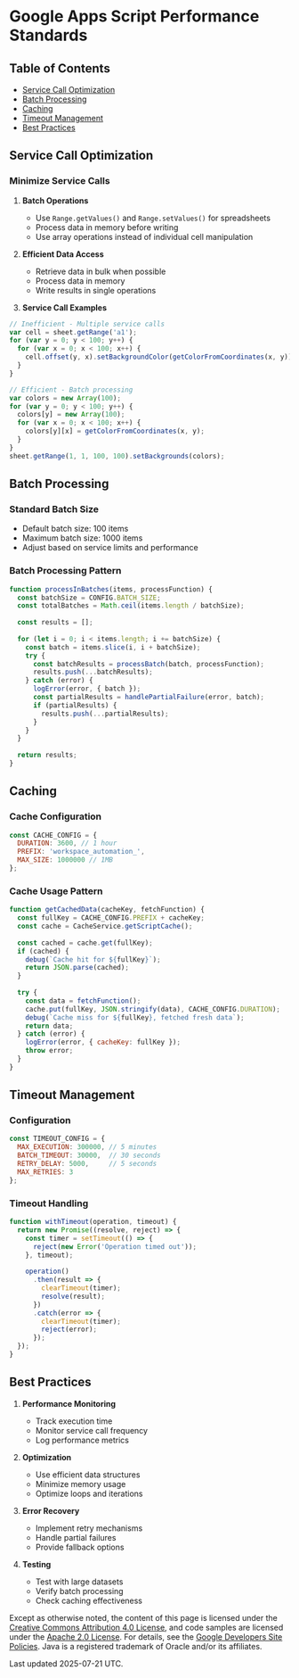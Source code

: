 # Google Apps Script Performance Standards

## Table of Contents

- [Service Call Optimization](#service-call-optimization)
- [Batch Processing](#batch-processing)
- [Caching](#caching)
- [Timeout Management](#timeout-management)
- [Best Practices](#best-practices)

## Service Call Optimization

### Minimize Service Calls

1. **Batch Operations**
   - Use `Range.getValues()` and `Range.setValues()` for spreadsheets
   - Process data in memory before writing
   - Use array operations instead of individual cell manipulation

2. **Efficient Data Access**
   - Retrieve data in bulk when possible
   - Process data in memory
   - Write results in single operations

3. **Service Call Examples**

```javascript
// Inefficient - Multiple service calls
var cell = sheet.getRange('a1');
for (var y = 0; y < 100; y++) {
  for (var x = 0; x < 100; x++) {
    cell.offset(y, x).setBackgroundColor(getColorFromCoordinates(x, y));
  }
}

// Efficient - Batch processing
var colors = new Array(100);
for (var y = 0; y < 100; y++) {
  colors[y] = new Array(100);
  for (var x = 0; x < 100; x++) {
    colors[y][x] = getColorFromCoordinates(x, y);
  }
}
sheet.getRange(1, 1, 100, 100).setBackgrounds(colors);
```

## Batch Processing

### Standard Batch Size

- Default batch size: 100 items
- Maximum batch size: 1000 items
- Adjust based on service limits and performance

### Batch Processing Pattern

```javascript
function processInBatches(items, processFunction) {
  const batchSize = CONFIG.BATCH_SIZE;
  const totalBatches = Math.ceil(items.length / batchSize);
  
  const results = [];
  
  for (let i = 0; i < items.length; i += batchSize) {
    const batch = items.slice(i, i + batchSize);
    try {
      const batchResults = processBatch(batch, processFunction);
      results.push(...batchResults);
    } catch (error) {
      logError(error, { batch });
      const partialResults = handlePartialFailure(error, batch);
      if (partialResults) {
        results.push(...partialResults);
      }
    }
  }
  
  return results;
}
```

## Caching

### Cache Configuration

```javascript
const CACHE_CONFIG = {
  DURATION: 3600, // 1 hour
  PREFIX: 'workspace_automation_',
  MAX_SIZE: 1000000 // 1MB
};
```

### Cache Usage Pattern

```javascript
function getCachedData(cacheKey, fetchFunction) {
  const fullKey = CACHE_CONFIG.PREFIX + cacheKey;
  const cache = CacheService.getScriptCache();
  
  const cached = cache.get(fullKey);
  if (cached) {
    debug(`Cache hit for ${fullKey}`);
    return JSON.parse(cached);
  }
  
  try {
    const data = fetchFunction();
    cache.put(fullKey, JSON.stringify(data), CACHE_CONFIG.DURATION);
    debug(`Cache miss for ${fullKey}, fetched fresh data`);
    return data;
  } catch (error) {
    logError(error, { cacheKey: fullKey });
    throw error;
  }
}
```

## Timeout Management

### Configuration

```javascript
const TIMEOUT_CONFIG = {
  MAX_EXECUTION: 300000, // 5 minutes
  BATCH_TIMEOUT: 30000,  // 30 seconds
  RETRY_DELAY: 5000,     // 5 seconds
  MAX_RETRIES: 3
};
```

### Timeout Handling

```javascript
function withTimeout(operation, timeout) {
  return new Promise((resolve, reject) => {
    const timer = setTimeout(() => {
      reject(new Error('Operation timed out'));
    }, timeout);
    
    operation()
      .then(result => {
        clearTimeout(timer);
        resolve(result);
      })
      .catch(error => {
        clearTimeout(timer);
        reject(error);
      });
  });
}
```

## Best Practices

1. **Performance Monitoring**
   - Track execution time
   - Monitor service call frequency
   - Log performance metrics

2. **Optimization**
   - Use efficient data structures
   - Minimize memory usage
   - Optimize loops and iterations

3. **Error Recovery**
   - Implement retry mechanisms
   - Handle partial failures
   - Provide fallback options

4. **Testing**
   - Test with large datasets
   - Verify batch processing
   - Check caching effectiveness

Except as otherwise noted, the content of this page is licensed under the [Creative Commons Attribution 4.0 License](https://creativecommons.org/licenses/by/4.0/), and code samples are licensed under the [Apache 2.0 License](https://www.apache.org/licenses/LICENSE-2.0). For details, see the [Google Developers Site Policies](https://developers.google.com/site-policies). Java is a registered trademark of Oracle and/or its affiliates.

Last updated 2025-07-21 UTC.
